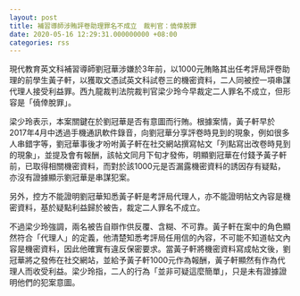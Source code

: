 ```yaml
---
layout: post
title: 補習導師涉賄評卷助理罪名不成立　裁判官：僥倖脫罪
date: 2020-05-16 12:29:31.000000000 +08:00
categories: rss
---
```


現代教育英文科補習導師劉冠華涉嫌於3年前，以1000元賄賂其出任考評局評卷助理的前學生黃子軒，以獲取文憑試英文科試卷三的機密資料，二人同被控一項串謀代理人接受利益罪。西九龍裁判法院裁判官梁少玲今早裁定二人罪名不成立，但形容是「僥倖脫罪」。

梁少玲表示，本案關鍵在於劉冠華是否有意圖而行賄。根據案情，黃子軒早於2017年4月中透過手機通訊軟件錄音，向劉冠華分享評卷時見到的現象，例如很多人串錯字等，劉冠華事後才吩咐黃子軒在社交網站撰寫帖文「列點寫出改卷時見到的現象」，並提及會有報酬，該帖文同月下旬才發佈，明顯劉冠華在付錢予黃子軒前，已取得相關機密資料，而對於該1000元是否漏露機密資料的誘因存有疑點，亦沒有證據顯示劉冠華是串謀犯案。

另外，控方不能證明劉冠華知悉黃子軒是考評局代理人，亦不能證明帖文內容是機密資料，基於疑點利益歸於被告，裁定二人罪名不成立。

不過梁少玲強調，兩名被告自辯作供反覆、含糊、不可靠。黃子軒在案中的角色顯然符合「代理人」的定義，他清楚知悉考評局任用信的內容，不可能不知道帖文內容是機密資料，因此他確實有違反保密要求。當黃子軒將機密資料寫成帖文後，劉冠華將之發佈在社交網站，並給予黃子軒1000元作為報酬，黃子軒顯然有作為代理人而收受利益。梁少玲指，二人的行為「並非可疑這麼簡單」，只是未有證據證明他們的犯案意圖。
